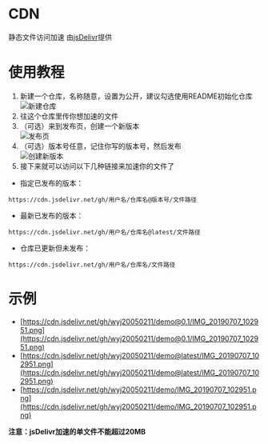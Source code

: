 # CDN  
静态文件访问加速 由[jsDelivr](https://www.jsdelivr.com/)提供  
# 使用教程  
1. 新建一个仓库，名称随意，设置为公开，建议勾选使用README初始化仓库  
![新建仓库](https://ae01.alicdn.com/kf/HTB1b0EuXoH1gK0jSZSy760tlpXaG.png)  
2. 往这个仓库里传你想加速的文件  
3. （可选）来到发布页，创建一个新版本  
![发布页](https://ae01.alicdn.com/kf/HTB1k3MvXeP2gK0jSZFo761uIVXaG.png)
4. （可选）版本号任意，记住你写的版本号，然后发布  
![创建新版本](https://ae01.alicdn.com/kf/HTB1M43sXX67gK0jSZPf761hhFXaV.png)  
5. 接下来就可以访问以下几种链接来加速你的文件了  
- 指定已发布的版本：  
```
https://cdn.jsdelivr.net/gh/用户名/仓库名@版本号/文件路径
```  
- 最新已发布的版本：  
```
https://cdn.jsdelivr.net/gh/用户名/仓库名@latest/文件路径
```  
- 仓库已更新但未发布：  
```
https://cdn.jsdelivr.net/gh/用户名/仓库名/文件路径
```
  
# 示例  
- [https://cdn.jsdelivr.net/gh/wyj20050211/demo@0.1/IMG_20190707_102951.png](https://cdn.jsdelivr.net/gh/wyj20050211/demo@0.1/IMG_20190707_102951.png)  
- [https://cdn.jsdelivr.net/gh/wyj20050211/demo@latest/IMG_20190707_102951.png](https://cdn.jsdelivr.net/gh/wyj20050211/demo@latest/IMG_20190707_102951.png)  
- [https://cdn.jsdelivr.net/gh/wyj20050211/demo/IMG_20190707_102951.png](https://cdn.jsdelivr.net/gh/wyj20050211/demo/IMG_20190707_102951.png)
  
**注意：jsDelivr加速的单文件不能超过20MB**  